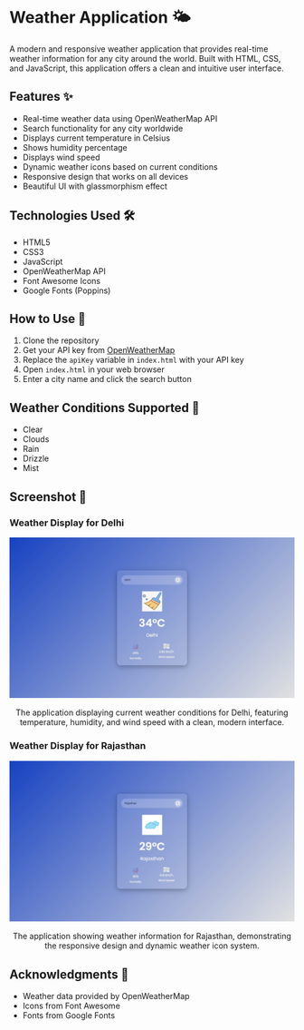 # Weather Application 🌤️

A modern and responsive weather application that provides real-time weather information for any city around the world. Built with HTML, CSS, and JavaScript, this application offers a clean and intuitive user interface.

## Features ✨

- Real-time weather data using OpenWeatherMap API
- Search functionality for any city worldwide
- Displays current temperature in Celsius
- Shows humidity percentage
- Displays wind speed
- Dynamic weather icons based on current conditions
- Responsive design that works on all devices
- Beautiful UI with glassmorphism effect

## Technologies Used 🛠️

- HTML5
- CSS3
- JavaScript
- OpenWeatherMap API
- Font Awesome Icons
- Google Fonts (Poppins)

## How to Use 🚀

1. Clone the repository
2. Get your API key from [OpenWeatherMap](https://openweathermap.org/api)
3. Replace the `apiKey` variable in `index.html` with your API key
4. Open `index.html` in your web browser
5. Enter a city name and click the search button

## Weather Conditions Supported 🌈

- Clear
- Clouds
- Rain
- Drizzle
- Mist

## Screenshot 📸
### Weather Display for Delhi
<div align="center">
  <img src="Delhi.jpg" alt="Weather website " width="800"/>
  <p>The application displaying current weather conditions for Delhi, featuring temperature, humidity, and wind speed with a clean, modern interface.</p>
</div>

### Weather Display for Rajasthan
<div align="center">
  <img src="rajasthan.jpg" alt="Weather website " width="800"/>
  <p>The application showing weather information for Rajasthan, demonstrating the responsive design and dynamic weather icon system.</p>
</div>



## Acknowledgments 🙏

- Weather data provided by OpenWeatherMap
- Icons from Font Awesome
- Fonts from Google Fonts
